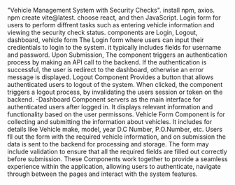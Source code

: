 "Vehicle Management System with Security Checks".
install npm, axios.
npm create vite@latest. choose react, and then JavaScript.
Login form for users to perform diffrent tasks such as entering vehicle information and viewing the security check status.
components are Login, Logout, dashboard, vehicle form
The Login form where users can input their credientials to login to the system. it typically includes fields for username and password. Upon Submission, The component triggers an authentication process by making an API call to the backend.
If the authentication is successful, the user is redirect to the dashboard, otherwise an error message is displayed.
Logout Component Provides a button that allows authenticated users to logout of the system. When clicked, the component triggers a logout process, by invalidating the users session or token on the backend.
-Dashboard Component servers as the main interface for authenticated users after logged in. It displays relevant information and functionality based on the user permissons. 
Vehicle Form Component is for collecting and submitting the information about vehicles. It includes for details like Vehicle make, model, year D.C Number, P.O.Number, etc. Users fll out the form with the required 
vehicle information, and on submission the data is sent to the backend for processing and storage.
The form may include validation to ensure that all the required fields are filled out correctly before submission.
These Components work together to provide a seamless experience within the application, allowing users to authenticate, navigate through between the pages and interact with the system features.
